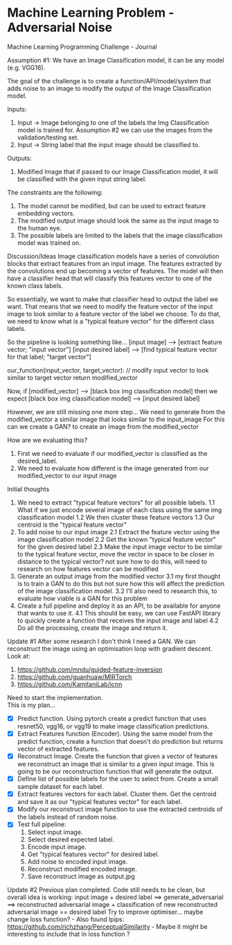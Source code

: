 # Machine Learning Problem - Adversarial Noise
Machine Learning Programming Challenge - Journal

Assumption #1: We have an Image Classification model, it can be any model (e.g. VGG16). 

The goal of the challenge is to create a function/API/model/system that adds noise to an image to modify the output of the Image Classification model. 

Inputs:
1. Input -> Image belonging to one of the labels the Img Classification model is trained for. Assumption #2 we can use the images from the validation/testing set.
2. Input -> String label that the input image should be classified to. 

Outputs:
1. Modified Image that if passed to our Image Classification model, it will be classified with the given input string label.

The constraints are the following:
1. The model cannot be modified, but can be used to extract feature embedding vectors.
2. The modified output image should look the same as the input image to the human eye.
3. The possible labels are limited to the labels that the image classification model was trained on.

Discussion/Ideas
Image classification models have a series of convolution blocks that extract features from an input image.
The features extracted by the convolutions end up becoming a vector of features.
The model will then have a classifier head that will classify this features vector to one of the known class labels.

So essentially, we want to make that classifier head to output the label we want. 
That means that we need to modify the feature vector of the input image to look similar to a feature vector of the label we choose.
To do that, we need to know what is a "typical feature vector" for the different class labels.

So the pipeline is looking something like...
[input image] --> [extract feature vector; "input vector"] 
[input desired label] --> [find typical feature vector for that label; "target vector"]

our_function(input_vector, target_vector):
    // modify input vector to look similar to target vector
    return modified_vector

Now, if [modified_vector] --> [black box img classification model] then we expect [black box img classification model] --> [input desired label]

However, we are still missing one more step...
We need to generate from the modified_vector a similar image that looks similar to the input_image
For this can we create a GAN? to create an image from the modified_vector

How are we evaluating this?
1. First we need to evaluate if our modified_vector is classified as the desired_label.
2. We need to evaluate how different is the image generated from our modified_vector to our input image


Initial thoughts
1. We need to extract "typical feature vectors" for all possible labels.
    1.1 What if we just encode several image of each class using the same img classification model
    1.2 We then cluster these feature vectors
    1.3 Our centroid is the "typical feature vector"
2. To add noise to our input image
    2.1 Extract the feature vector using the image classification model
    2.2 Get the known "typical feature vector" for the given desired label
    2.3 Make the input image vector to be similar to the typical feature vector,
            move the vector in space to be closer in distance to the typical vector?
            not sure how to do this, will need to research on how features vector can be modified
3. Generate an output image from the modified vector
    3.1 my first thought is to train a GAN to do this but not sure how this will affect the prediction of the image classification model.
    3.2 I'll also need to research this, to evaluate how viable is a GAN for this problem
4. Create a full pipeline and deploy it as an API, to be available for anyone that wants to use it.
    4.1 This should be easy, we can use FastAPI library to quickly create a function that receives the input image and label
    4.2 Do all the processing, create the image and return it.


Update #1
After some research I don't think I need a GAN. We can reconstruct the image using an optimisation loop with gradient descent.
Look at: 
1. https://github.com/mndu/guided-feature-inversion
2. https://github.com/guanhuaw/MIRTorch
3. https://github.com/KamitaniLab/icnn 

Need to start the implementation. <br>
This is my plan...<br>
- [X] Predict function. Using pytorch create a predict function that uses resnet50, vgg16, or vgg19 to make image classification predictions.
- [X] Extract Features function (Encoder). Using the same model from the predict function, create a function that doesn't do prediction but returns vector of extracted features.
- [X] Reconstruct Image. Create the function that given a vector of features we reconstruct an image that is similar to a given input image. This is going to be our reconstruction function that will generate the output.
- [X] Define list of possible labels for the user to select from. Create a small sample dataset for each label. 
- [X] Extract features vectors for each label. Cluster them. Get the centroid and save it as our "typical features vector" for each label.
- [X] Modify our reconstruct image function to use the extracted centroids of the labels instead of random noise. 
- [X] Test full pipeline:
    1. Select input image.
    2. Select desired expected label.
    3. Encode input image.
    4. Get "typical features vector" for desired label.
    5. Add noise to encoded input image.
    6. Reconstruct modified encoded image.
    7. Save reconstruct image as output.jpg

Update #2
Previous plan completed. 
Code still needs to be clean, but overall idea is working: input image + desired label ==> generate_adversarial ==> reconstructed adversarial image + classification of new reconstructed adversarial image == desired label
Try to improve optimiser... maybe change loss function? 
    - Also found lpips: https://github.com/richzhang/PerceptualSimilarity
    - Maybe it might be interesting to include that in loss function ?

